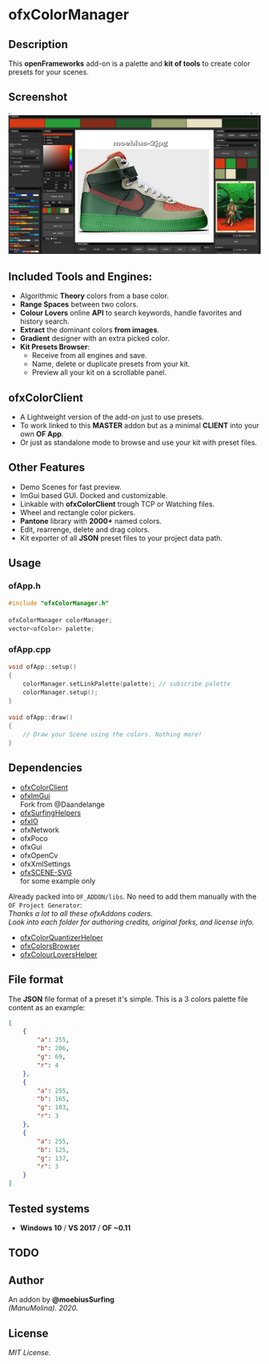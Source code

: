 # ofxColorManager

## Description
This **openFrameworks** add-on is a palette and **kit of tools** to create color presets for your scenes.  

## Screenshot
![image](/readme_images/Capture.JPG?raw=true "image")

## Included Tools and Engines:  
* Algorithmic **Theory** colors from a base color.
* **Range Spaces** between two colors.
* **Colour Lovers** online **API** to search keywords, handle favorites and history search.
* **Extract** the dominant colors **from images**.
* **Gradient** designer with an extra picked color.
* **Kit Presets Browser**: 
  * Receive from all engines and save. 
  * Name, delete or duplicate presets from your kit.
  * Preview all your kit on a scrollable panel.

## ofxColorClient 
  * A Lightweight version of the add-on just to use presets. 
  * To work linked to this **MASTER** addon but as a minimal **CLIENT** into your own **OF App**. 
  * Or just as standalone mode to browse and use your kit with preset files.

## Other Features
* Demo Scenes for fast preview.
* ImGui based GUI. Docked and customizable.
* Linkable with **ofxColorClient** trough TCP or Watching files.
* Wheel and rectangle color pickers.
* **Pantone** library with **2000+** named colors.
* Edit, rearrenge, delete and drag colors. 
* Kit exporter of all **JSON** preset files to your project data path.

## Usage
### ofApp.h
```.cpp
#include "ofxColorManager.h"

ofxColorManager colorManager;
vector<ofColor> palette;
```
### ofApp.cpp
```.cpp
void ofApp::setup()
{
	colorManager.setLinkPalette(palette); // subscribe palette
	colorManager.setup();
}

void ofApp::draw()
{
	// Draw your Scene using the colors. Nothing more!
}
```

## Dependencies
* [ofxColorClient](https://github.com/moebiussurfing/ofxColorClient)
* [ofxImGui](https://github.com/moebiussurfing/ofxImGui)  
  Fork from @Daandelange
* [ofxSurfingHelpers](https://github.com/moebiussurfing/ofxSurfingHelpers)  
* [ofxIO](https://github.com/bakercp/ofxIO)
* ofxNetwork
* ofxPoco
* ofxGui
* ofxOpenCv
* ofxXmlSettings
* [ofxSCENE-SVG](https://github.com/moebiussurfing/ofxSCENE-SVG)  
  for some example only 

Already packed into ```OF_ADDON/libs```. No need to add them manually with the ```OF Project Generator```:  
*Thanks a lot to all these ofxAddons coders.  
Look into each folder for authoring credits, original forks, and license info.*  
* [ofxColorQuantizerHelper](https://github.com/moebiussurfing/ofxColorQuantizerHelper)
* [ofxColorsBrowser](https://github.com/moebiussurfing/ofxColorsBrowser)
* [ofxColourLoversHelper](https://github.com/moebiussurfing/ofxColourLoversHelper)  

## File format
The **JSON** file format of a preset it's simple. This is a 3 colors palette file content as an example:
```.json
[
    {
        "a": 255,
        "b": 206,
        "g": 69,
        "r": 4
    },
    {
        "a": 255,
        "b": 165,
        "g": 103,
        "r": 3
    },
    {
        "a": 255,
        "b": 125,
        "g": 137,
        "r": 3
    }
]
```

## Tested systems
- **Windows 10** / **VS 2017** / **OF ~0.11**

## TODO

## Author
An addon by **@moebiusSurfing**  
*(ManuMolina). 2020.*

## License
*MIT License.*